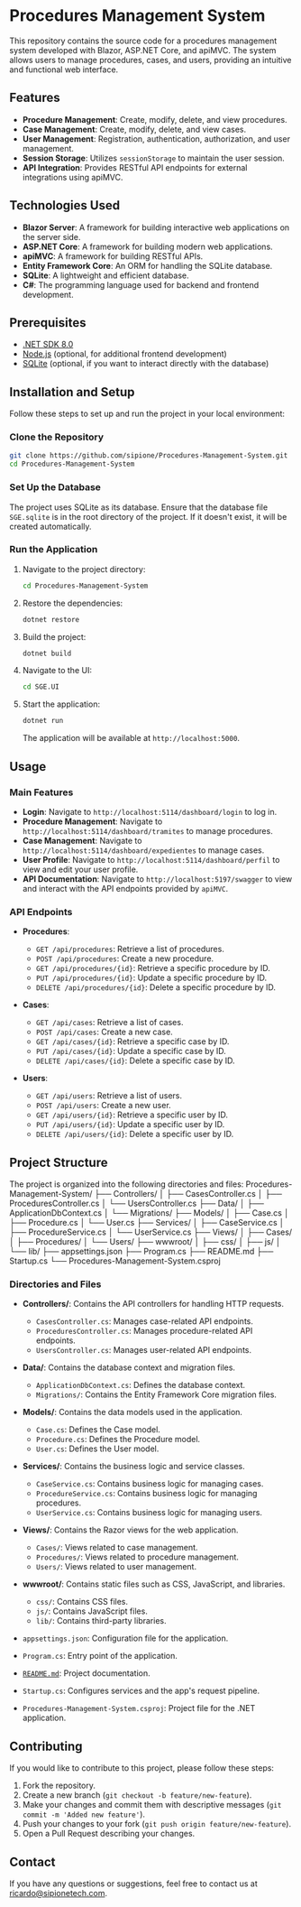 # Procedures Management System

This repository contains the source code for a procedures management system developed with Blazor, ASP.NET Core, and apiMVC. The system allows users to manage procedures, cases, and users, providing an intuitive and functional web interface.

## Features

- **Procedure Management**: Create, modify, delete, and view procedures.
- **Case Management**: Create, modify, delete, and view cases.
- **User Management**: Registration, authentication, authorization, and user management.
- **Session Storage**: Utilizes `sessionStorage` to maintain the user session.
- **API Integration**: Provides RESTful API endpoints for external integrations using apiMVC.

## Technologies Used

- **Blazor Server**: A framework for building interactive web applications on the server side.
- **ASP.NET Core**: A framework for building modern web applications.
- **apiMVC**: A framework for building RESTful APIs.
- **Entity Framework Core**: An ORM for handling the SQLite database.
- **SQLite**: A lightweight and efficient database.
- **C#**: The programming language used for backend and frontend development.

## Prerequisites

- [.NET SDK 8.0](https://dotnet.microsoft.com/download/dotnet/8.0)
- [Node.js](https://nodejs.org/) (optional, for additional frontend development)
- [SQLite](https://www.sqlite.org/download.html) (optional, if you want to interact directly with the database)

## Installation and Setup

Follow these steps to set up and run the project in your local environment:

### Clone the Repository

```sh
git clone https://github.com/sipione/Procedures-Management-System.git
cd Procedures-Management-System
```

### Set Up the Database

The project uses SQLite as its database. Ensure that the database file `SGE.sqlite` is in the root directory of the project. If it doesn't exist, it will be created automatically.

### Run the Application

1. Navigate to the project directory:

    ```sh
    cd Procedures-Management-System
    ```

2. Restore the dependencies:

    ```sh
    dotnet restore
    ```

3. Build the project:

    ```sh
    dotnet build
    ```

4. Navigate to the UI:

    ```sh
    cd SGE.UI
    ```

5. Start the application:

    ```sh
    dotnet run
    ```

   The application will be available at `http://localhost:5000`.

## Usage

### Main Features

- **Login**: Navigate to `http://localhost:5114/dashboard/login` to log in.
- **Procedure Management**: Navigate to `http://localhost:5114/dashboard/tramites` to manage procedures.
- **Case Management**: Navigate to `http://localhost:5114/dashboard/expedientes` to manage cases.
- **User Profile**: Navigate to `http://localhost:5114/dashboard/perfil` to view and edit your user profile.
- **API Documentation**: Navigate to `http://localhost:5197/swagger` to view and interact with the API endpoints provided by `apiMVC`.

### API Endpoints

- **Procedures**:
  - `GET /api/procedures`: Retrieve a list of procedures.
  - `POST /api/procedures`: Create a new procedure.
  - `GET /api/procedures/{id}`: Retrieve a specific procedure by ID.
  - `PUT /api/procedures/{id}`: Update a specific procedure by ID.
  - `DELETE /api/procedures/{id}`: Delete a specific procedure by ID.

- **Cases**:
  - `GET /api/cases`: Retrieve a list of cases.
  - `POST /api/cases`: Create a new case.
  - `GET /api/cases/{id}`: Retrieve a specific case by ID.
  - `PUT /api/cases/{id}`: Update a specific case by ID.
  - `DELETE /api/cases/{id}`: Delete a specific case by ID.

- **Users**:
  - `GET /api/users`: Retrieve a list of users.
  - `POST /api/users`: Create a new user.
  - `GET /api/users/{id}`: Retrieve a specific user by ID.
  - `PUT /api/users/{id}`: Update a specific user by ID.
  - `DELETE /api/users/{id}`: Delete a specific user by ID.

## Project Structure

The project is organized into the following directories and files:
Procedures-Management-System/ ├── Controllers/ │ ├── CasesController.cs │ ├── ProceduresController.cs │ └── UsersController.cs ├── Data/ │ ├── ApplicationDbContext.cs │ └── Migrations/ ├── Models/ │ ├── Case.cs │ ├── Procedure.cs │ └── User.cs ├── Services/ │ ├── CaseService.cs │ ├── ProcedureService.cs │ └── UserService.cs ├── Views/ │ ├── Cases/ │ ├── Procedures/ │ └── Users/ ├── wwwroot/ │ ├── css/ │ ├── js/ │ └── lib/ ├── appsettings.json ├── Program.cs ├── README.md ├── Startup.cs └── Procedures-Management-System.csproj


### Directories and Files

- **Controllers/**: Contains the API controllers for handling HTTP requests.
  - `CasesController.cs`: Manages case-related API endpoints.
  - `ProceduresController.cs`: Manages procedure-related API endpoints.
  - `UsersController.cs`: Manages user-related API endpoints.

- **Data/**: Contains the database context and migration files.
  - `ApplicationDbContext.cs`: Defines the database context.
  - `Migrations/`: Contains the Entity Framework Core migration files.

- **Models/**: Contains the data models used in the application.
  - `Case.cs`: Defines the Case model.
  - `Procedure.cs`: Defines the Procedure model.
  - `User.cs`: Defines the User model.

- **Services/**: Contains the business logic and service classes.
  - `CaseService.cs`: Contains business logic for managing cases.
  - `ProcedureService.cs`: Contains business logic for managing procedures.
  - `UserService.cs`: Contains business logic for managing users.

- **Views/**: Contains the Razor views for the web application.
  - `Cases/`: Views related to case management.
  - `Procedures/`: Views related to procedure management.
  - `Users/`: Views related to user management.

- **wwwroot/**: Contains static files such as CSS, JavaScript, and libraries.
  - `css/`: Contains CSS files.
  - `js/`: Contains JavaScript files.
  - `lib/`: Contains third-party libraries.

- `appsettings.json`: Configuration file for the application.
- `Program.cs`: Entry point of the application.
- [`README.md`](command:_github.copilot.openRelativePath?%5B%7B%22scheme%22%3A%22file%22%2C%22authority%22%3A%22%22%2C%22path%22%3A%22%2Froot%2FProcedures-Management-System%2FREADME.md%22%2C%22query%22%3A%22%22%2C%22fragment%22%3A%22%22%7D%5D "/root/Procedures-Management-System/README.md"): Project documentation.
- `Startup.cs`: Configures services and the app's request pipeline.
- `Procedures-Management-System.csproj`: Project file for the .NET application.

## Contributing

If you would like to contribute to this project, please follow these steps:

1. Fork the repository.
2. Create a new branch (`git checkout -b feature/new-feature`).
3. Make your changes and commit them with descriptive messages (`git commit -m 'Added new feature'`).
4. Push your changes to your fork (`git push origin feature/new-feature`).
5. Open a Pull Request describing your changes.

## Contact

If you have any questions or suggestions, feel free to contact us at [ricardo@sipionetech.com](mailto:ricardo@sipionetech.com).